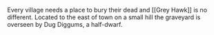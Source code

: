 Every village needs a place to bury their dead and [[Grey Hawk]] is no different.  Located to the east of town on a small hill the graveyard is overseen by Dug Diggums, a half-dwarf.  